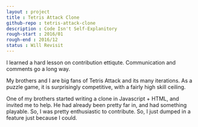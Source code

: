 ```yaml
---
layout : project
title : Tetris Attack Clone
github-repo : tetris-attack-clone
description : Code Isn't Self-Explanitory
rough-start : 2016/01
rough-end : 2016/12
status : Will Revisit
---
```


I learned a hard lesson on contribution ettiqute. Communication and comments go a long way.

My brothers and I are big fans of Tetris Attack and its many iterations. As a puzzle game, it is surprisingly competitive,
with a fairly high skill ceiling.

One of my brothers started writing a clone in Javascript + HTML, and invited me to help. He had already been pretty far in, and had something playable.
So, I was pretty enthusiastic to contribute. So, I just dumped in a feature just because I could.
